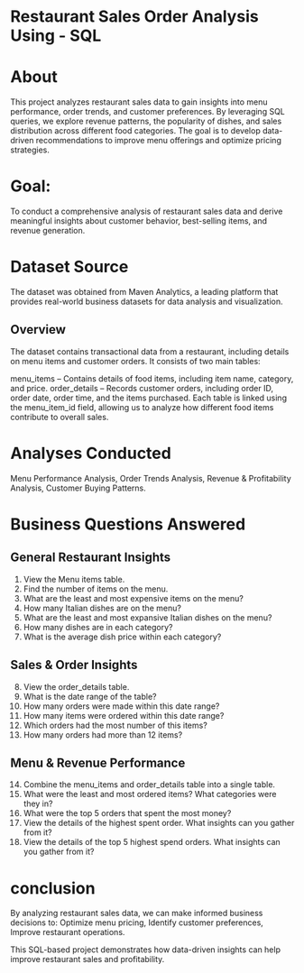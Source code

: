 # Restaurant Sales Order Analysis Using - SQL
# About
This project analyzes restaurant sales data to gain insights into menu performance, order trends, and customer preferences. By leveraging SQL queries, we explore revenue patterns, the popularity of dishes, and sales distribution across different food categories. The goal is to develop data-driven recommendations to improve menu offerings and optimize pricing strategies.
# Goal:
To conduct a comprehensive analysis of restaurant sales data and derive meaningful insights about customer behavior, best-selling items, and revenue generation.
# Dataset Source
The dataset was obtained from Maven Analytics, a leading platform that provides real-world business datasets for data analysis and visualization.
## Overview
The dataset contains transactional data from a restaurant, including details on menu items and customer orders. It consists of two main tables:

menu_items – Contains details of food items, including item name, category, and price.
order_details – Records customer orders, including order ID, order date, order time, and the items purchased.
Each table is linked using the menu_item_id field, allowing us to analyze how different food items contribute to overall sales.
# Analyses Conducted
Menu Performance Analysis, Order Trends Analysis, Revenue & Profitability Analysis, Customer Buying Patterns.
# Business Questions Answered
## General Restaurant Insights
1. View the Menu items table.
2. Find the number of items on the menu.
3. What are the least and most expensive items on the menu?
4. How many Italian dishes are on the menu?
5. What are the least and most expansive Italian dishes on the menu?
6. How many dishes are in each category?
7. What is the average dish price within each category?
## Sales & Order Insights
8. View the order_details table.
9. What is the date range of the table?
10. How many orders were made within this date range?
11. How many items were ordered within this date range?
12. Which orders had the most number of this items?
13. How many orders had more than 12 items?

## Menu & Revenue Performance
14. Combine the menu_items and order_details table into a single table.
15. What were the least and most ordered items? What categories were they in?
16. What were the top 5 orders that spent the most money?
17. View the details of the highest spent order. What insights can you gather from it?
18. View the details of the top 5 highest spend orders. What insights can you gather from it?
# conclusion
By analyzing restaurant sales data, we can make informed business decisions to:
Optimize menu pricing, Identify customer preferences, Improve restaurant operations.

This SQL-based project demonstrates how data-driven insights can help improve restaurant sales and profitability. 
